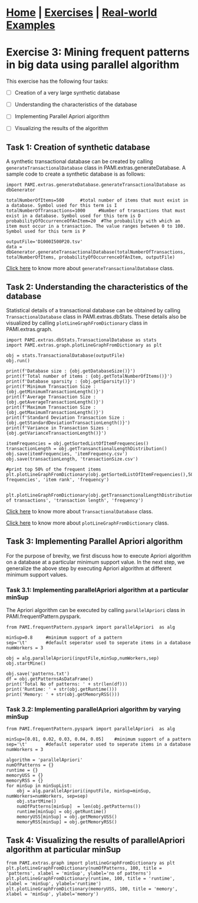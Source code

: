 # **[Home](../index.html) | [Exercises](../exercises.html) | [Real-world Examples](../examples.html)**

# Exercise 3: Mining frequent patterns in big data using parallel algorithm

This exercise has the following four tasks:

- [ ] Creation of a very large synthetic database
- [ ] Understanding the characteristics of the database
- [ ] Implementing Parallel Apriori algorithm
- [ ] Visualizing the results of the algorithm


## Task 1: Creation of synthetic database

A synthetic transactional database can be created by calling `generateTransactionalDatabase` class in PAMI.extras.generateDatabase. 
A sample code to create a synthetic database is as follows:

    import PAMI.extras.generateDatabase.generateTransactionalDatabase as dbGenerator

    totalNumberOfItems=500      #total number of items that must exist in a database. Symbol used for this term is I
    totalNumberOfTransactions=1000     #Number of transactions that must exist in a database. Symbol used for this term is D
    probabilityOfOccurrenceOfAnItem=20  #The probability with which an item must occur in a transaction. The value ranges between 0 to 100. Symbol used for this term is P 

    outputFile='D1000I500P20.tsv'
    data = dbGenerator.generateTransactionalDatabase(totalNumberOfTransactions, totalNumberOfItems, probabilityOfOccurrenceOfAnItem, outputFile)

   

[Click here](../createTransactionalDatabase.html) to know more about `generateTransactionalDatabase` class.

## Task 2: Understanding the characteristics of the database

 Statistical details of a transactional database can be obtained by calling `TransactionalDatabase` class in PAMI.extras.dbStats.
 These details also be visualized by calling `plotLineGraphFromDictionary` class in  PAMI.extras.graph.

    import PAMI.extras.dbStats.TransactionalDatabase as stats
    import PAMI.extras.graph.plotLineGraphFromDictionary as plt 
            
    obj = stats.TransactionalDatabase(outputFile) 
    obj.run()
  
    print(f'Database size : {obj.getDatabaseSize()}')
    print(f'Total number of items : {obj.getTotalNumberOfItems()}')
    print(f'Database sparsity : {obj.getSparsity()}')
    print(f'Minimum Transaction Size : {obj.getMinimumTransactionLength()}')
    print(f'Average Transaction Size : {obj.getAverageTransactionLength()}')
    print(f'Maximum Transaction Size : {obj.getMaximumTransactionLength()}')
    print(f'Standard Deviation Transaction Size : {obj.getStandardDeviationTransactionLength()}')
    print(f'Variance in Transaction Sizes : {obj.getVarianceTransactionLength()}')
    
    itemFrequencies = obj.getSortedListOfItemFrequencies()
    transactionLength = obj.getTransanctionalLengthDistribution()
    obj.save(itemFrequencies, 'itemFrequency.csv')
    obj.save(transactionLength, 'transactionSize.csv')

    #print top 50% of the frequent items
    plt.plotLineGraphFromDictionary(obj.getSortedListOfItemFrequencies(),50,'item frequencies', 'item rank', 'frequency')

    
    plt.plotLineGraphFromDictionary(obj.getTransanctionalLengthDistribution(),100,'distribution of transactions', 'transaction length', 'frequency') 

[Click here](../transactionalDatabaseStats.html) to know more about `TransactionalDatabase` class.

[Click here](../basicPlots.html) to know more about `plotLineGraphFromDictionary` class.

## Task 3:  Implementing Parallel Apriori algorithm
For the purpose of brevity, we first discuss how to execute Apriori algorithm on a database at a particular minimum support value. 
In the next step, we generalize the above step by executing Apriori algorithm at different minimum support values.

### Task 3.1: Implementing parallelApriori algorithm at a particular minSup
 
The Apriori algorithm can be executed by calling `parallelApriori` class in  PAMI.frequentPattern.pyspark. 

    from PAMI.frequentPattern.pyspark import parallelApriori  as alg
          
    minSup=0.8     #minimum support of a pattern
    sep='\t'       #default seperator used to seperate items in a database
    numWorkers = 3

    obj = alg.parallelApriori(inputFile,minSup,numWorkers,sep)
    obj.startMine()

    obj.save('patterns.txt')
    df = obj.getPatternsAsDataFrame()
    print('Total No of patterns: ' + str(len(df)))
    print('Runtime: ' + str(obj.getRuntime()))
    print('Memory: ' + str(obj.getMemoryRSS()))

### Task 3.2: Implementing parallelApriori algorithm by varying minSup

    from PAMI.frequentPattern.pyspark import parallelApriori  as alg
          
    minSup=[0.01, 0.02, 0.03, 0.04, 0.05]    #minimum support of a pattern
    sep='\t'       #default seperator used to seperate items in a database
    numWorkers = 3

    algorithm = 'parallelApriori'
    numOfPatterns = {}
    runtime = {}
    memoryUSS = {}
    memoryRSS = {}
    for minSup in minSupList:
        obj = alg.parallelApriori(inputFile, minSup=minSup, numWorkers=numWorkers, sep=sep)
        obj.startMine()
        numOfPatterns[minSup]  = len(obj.getPatterns())
        runtime[minSup] = obj.getRuntime()
        memoryUSS[minSup] = obj.getMemoryUSS()
        memoryRSS[minSup] = obj.getMemoryRSS()

## Task 4: Visualizing the results of parallelApriori algorithm at particular minSup

    from PAMI.extras.graph import plotLineGraphFromDictionary as plt
    plt.plotLineGraphFromDictionary(numOfPatterns, 100, title = 'patterns', xlabel = 'minSup', ylabel='no of patterns')
    plt.plotLineGraphFromDictionary(runtime, 100, title = 'runtime', xlabel = 'minSup', ylabel='runtime')
    plt.plotLineGraphFromDictionary(memoryUSS, 100, title = 'memory', xlabel = 'minSup', ylabel='memory')
